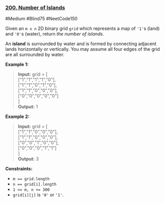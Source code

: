 ### [200. Number of Islands](https://leetcode.com/problems/number-of-islands/)

#Medium #Blind75 #NeetCode150

Given an `m x n` 2D binary grid `grid` which represents a map of `'1'`s (land) and `'0'`s (water), return _the number of islands_.

An **island** is surrounded by water and is formed by connecting adjacent lands horizontally or vertically. You may assume all four edges of the grid are all surrounded by water.

**Example 1:**

> **Input:** grid = \[  
>  \["1","1","1","1","0"\],  
>  \["1","1","0","1","0"\],  
>  \["1","1","0","0","0"\],  
>  \["0","0","0","0","0"\]  
> \]  
> **Output:** 1

**Example 2:**

> **Input:** grid = \[  
>  \["1","1","0","0","0"\],  
>  \["1","1","0","0","0"\],  
>  \["0","0","1","0","0"\],  
>  \["0","0","0","1","1"\]  
> \]  
> **Output:** 3

**Constraints:**

- `m == grid.length`
- `n == grid[i].length`
- `1 <= m, n <= 300`
- `grid[i][j]` is `'0'` or `'1'`.
